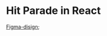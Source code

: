 # Hit Parade in React

[Figma-disign](https://www.figma.com/file/Nab1pgPVU2dciFofy4AOEe/Hit-Parade?node-id=0%3A1);